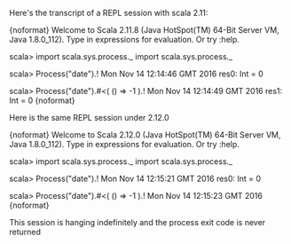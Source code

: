 Here's the transcript of a REPL session with scala 2.11:

{noformat}
Welcome to Scala 2.11.8 (Java HotSpot(TM) 64-Bit Server VM, Java 1.8.0_112).
Type in expressions for evaluation. Or try :help.

scala> import scala.sys.process._
import scala.sys.process._

scala> Process("date").!
Mon Nov 14 12:14:46 GMT 2016
res0: Int = 0

scala> Process("date").#<( () => -1 ).!
Mon Nov 14 12:14:49 GMT 2016
res1: Int = 0
{noformat}

Here is the same REPL session under 2.12.0

{noformat}
Welcome to Scala 2.12.0 (Java HotSpot(TM) 64-Bit Server VM, Java 1.8.0_112).
Type in expressions for evaluation. Or try :help.

scala> import scala.sys.process._
import scala.sys.process._

scala> Process("date").!
Mon Nov 14 12:15:21 GMT 2016
res0: Int = 0

scala> Process("date").#<( () => -1 ).!
Mon Nov 14 12:15:23 GMT 2016
{noformat}

This session is hanging indefinitely and the process exit code is never returned
